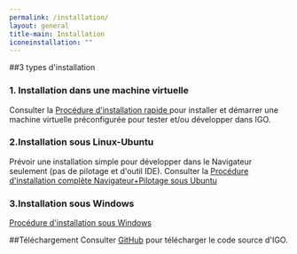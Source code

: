 ```yaml
---
permalink: /installation/
layout: general
title-main: Installation
iconeinstallation: ""
---
```


##3 types d'installation

### 1. Installation dans une machine virtuelle
Consulter la [Procédure d'installation rapide ](https://github.com/infra-geo-ouverte/igo#installation-et-démarrage-de-lenvironnement-de-développement) pour installer et démarrer une machine virtuelle préconfigurée pour tester et/ou développer dans IGO.

### 2.Installation sous Linux-Ubuntu
Prévoir une installation simple pour développer dans le Navigateur seulement (pas de pilotage et d'outil IDE).
Consulter la [Procédure d'installation complète Navigateur+Pilotage sous Ubuntu](https://github.com/infra-geo-ouverte/igo/blob/master/doc/installation/installation_linux.md)

### 3.Installation sous Windows
[Procédure d'installation sous Windows](https://github.com/infra-geo-ouverte/igo/blob/master/doc/installation/installation_windows.docm)



##Téléchargement
Consulter [GitHub](https://github.com/infra-geo-ouverte/igo) pour télécharger le code source d'IGO.
